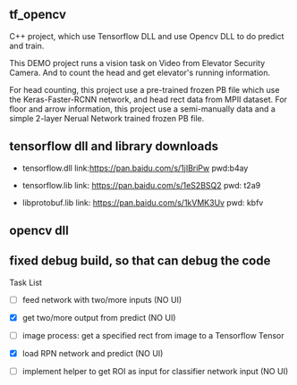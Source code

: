 
## tf_opencv
C++ project, which use Tensorflow DLL and use Opencv DLL to do predict and train.

This DEMO project runs a vision task on Video from Elevator Security Camera. And to count the head and get elevator's running information. 

For head counting, this project use a pre-trained frozen PB file which use the Keras-Faster-RCNN network, and head rect data from MPII dataset.
For floor and arrow information, this project use a semi-manually data and a simple 2-layer Nerual Network trained frozen PB file.

## tensorflow dll and library downloads

- tensorflow.dll link:https://pan.baidu.com/s/1jIBriPw pwd:b4ay

- tensorflow.lib link: https://pan.baidu.com/s/1eS2BSQ2 pwd: t2a9

- libprotobuf.lib link: https://pan.baidu.com/s/1kVMK3Uv pwd: kbfv

## opencv dll

## fixed debug build, so that can debug the code

Task List

- [ ] feed network with two/more inputs (NO UI)

- [X] get two/more output from predict (NO UI)

- [ ] image process: get a specified rect from image to a Tensorflow Tensor

- [X] load RPN network and predict (NO UI)

- [ ] implement helper to get ROI as input for classifier network input (NO UI)


